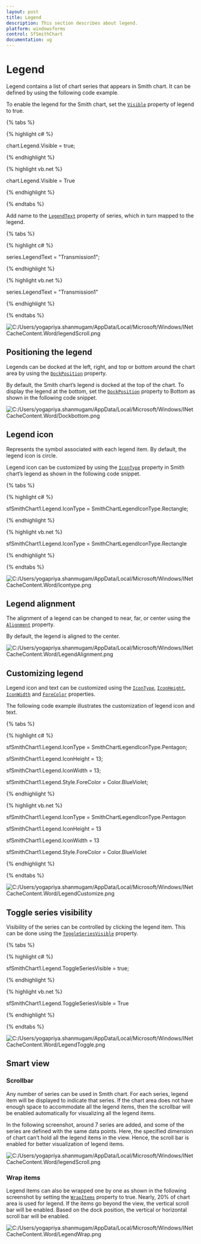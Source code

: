 ```yaml
---
layout: post
title: Legend
description: This section describes about legend.
platform: windowsforms
control: SfSmithChart
documentation: ug
---
```

# Legend

Legend contains a list of chart series that appears in Smith chart. It can be defined by using the following code example.

To enable the legend for the Smith chart, set the [`Visible`](https://help.syncfusion.com/cr/cref_files/windowsforms/Syncfusion.SfSmithChart.WinForms~Syncfusion.WinForms.SmithChart.ChartLegend~Visible.html) property of legend to true.

{% tabs %}

{% highlight c# %}

chart.Legend.Visible = true;

{% endhighlight %}

{% highlight vb.net %}

chart.Legend.Visible = True

{% endhighlight %}

{% endtabs %}

Add name to the [`LegendText`](https://help.syncfusion.com/cr/cref_files/windowsforms/Syncfusion.SfSmithChart.WinForms~Syncfusion.WinForms.SmithChart.ChartSeries~LegendText.html) property of series, which in turn mapped to the legend.

{% tabs %}

{% highlight c# %}

series.LegendText = "Transmission1";

{% endhighlight %}

{% highlight vb.net %}

series.LegendText = "Transmission1"

{% endhighlight %}

{% endtabs %}

![C:/Users/yogapriya.shanmugam/AppData/Local/Microsoft/Windows/INetCacheContent.Word/legendScroll.png](Legend_images/Legend_img8.png)

## Positioning the legend

Legends can be docked at the left, right, and top or bottom around the chart area by using the [`DockPosition`](https://help.syncfusion.com/cr/cref_files/windowsforms/Syncfusion.SfSmithChart.WinForms~Syncfusion.WinForms.SmithChart.ChartLegend~DockPosition.html) property.

By default, the Smith chart’s legend is docked at the top of the chart. To display the legend at the bottom, set the [`DockPosition`](https://help.syncfusion.com/cr/cref_files/windowsforms/Syncfusion.SfSmithChart.WinForms~Syncfusion.WinForms.SmithChart.ChartLegend~DockPosition.html) property to Bottom as shown in the following code snippet.

![C:/Users/yogapriya.shanmugam/AppData/Local/Microsoft/Windows/INetCacheContent.Word/Dockbottom.png](Legend_images/Legend_img3.PNG)


## Legend icon

Represents the symbol associated with each legend item. By default, the legend icon is circle.

Legend icon can be customized by using the [`IconType`](https://help.syncfusion.com/cr/cref_files/windowsforms/Syncfusion.SfSmithChart.WinForms~Syncfusion.WinForms.SmithChart.ChartLegend~IconType.html) property in Smith chart’s legend as shown in the following code snippet.

{% tabs %}

{% highlight c# %}

sfSmithChart1.Legend.IconType = SmithChartLegendIconType.Rectangle;

{% endhighlight %}

{% highlight vb.net %}

sfSmithChart1.Legend.IconType = SmithChartLegendIconType.Rectangle

{% endhighlight %}

{% endtabs %}

![C:/Users/yogapriya.shanmugam/AppData/Local/Microsoft/Windows/INetCacheContent.Word/Icontype.png](Legend_images/Legend_img4.PNG)


## Legend alignment

The alignment of a legend can be changed to near, far, or center using the [`Alignment`](https://help.syncfusion.com/cr/cref_files/windowsforms/Syncfusion.SfSmithChart.WinForms~Syncfusion.WinForms.SmithChart.ChartLegend~Alignment.html) property.

By default, the legend is aligned to the center.

![C:/Users/yogapriya.shanmugam/AppData/Local/Microsoft/Windows/INetCacheContent.Word/LegendAlignment.png](Legend_images/Legend_img5.PNG)


## Customizing legend

Legend icon and text can be customized using the [`IconType`](https://help.syncfusion.com/cr/cref_files/windowsforms/Syncfusion.SfSmithChart.WinForms~Syncfusion.WinForms.SmithChart.ChartLegend~IconType.html), [`IconHeight`](https://help.syncfusion.com/cr/cref_files/windowsforms/Syncfusion.SfSmithChart.WinForms~Syncfusion.WinForms.SmithChart.ChartLegend~IconHeight.html), [`IconWidth`](https://help.syncfusion.com/cr/cref_files/windowsforms/Syncfusion.SfSmithChart.WinForms~Syncfusion.WinForms.SmithChart.ChartLegend~IconWidth.html) and [`ForeColor`](https://help.syncfusion.com/cr/cref_files/windowsforms/Syncfusion.SfSmithChart.WinForms~Syncfusion.WinForms.SmithChart.LegendStyle~ForeColor.html) properties.

The following code example illustrates the customization of legend icon and text.

{% tabs %}

{% highlight c# %}

sfSmithChart1.Legend.IconType = SmithChartLegendIconType.Pentagon;

sfSmithChart1.Legend.IconHeight = 13;

sfSmithChart1.Legend.IconWidth = 13;

sfSmithChart1.Legend.Style.ForeColor = Color.BlueViolet;

{% endhighlight %}

{% highlight vb.net %}

sfSmithChart1.Legend.IconType = SmithChartLegendIconType.Pentagon

sfSmithChart1.Legend.IconHeight = 13

sfSmithChart1.Legend.IconWidth = 13

sfSmithChart1.Legend.Style.ForeColor = Color.BlueViolet

{% endhighlight %}

{% endtabs %}

![C:/Users/yogapriya.shanmugam/AppData/Local/Microsoft/Windows/INetCacheContent.Word/LegendCustomize.png](Legend_images/Legend_img6.PNG)


## Toggle series visibility

Visibility of the series can be controlled by clicking the legend item. This can be done using the [`ToggleSeriesVisible`](https://help.syncfusion.com/cr/cref_files/windowsforms/Syncfusion.SfSmithChart.WinForms~Syncfusion.WinForms.SmithChart.ChartLegend~ToggleSeriesVisible.html) property.

{% tabs %}

{% highlight c# %}

sfSmithChart1.Legend.ToggleSeriesVisible = true;

{% endhighlight %}

{% highlight vb.net %}

sfSmithChart1.Legend.ToggleSeriesVisible = True

{% endhighlight %}

{% endtabs %}

![C:/Users/yogapriya.shanmugam/AppData/Local/Microsoft/Windows/INetCacheContent.Word/LegendToggle.png](Legend_images/Legend_img7.png)

## Smart view

### Scrollbar

Any number of series can be used in Smith chart. For each series, legend item will be displayed to indicate that series. If the chart area does not have enough space to accommodate all the legend items, then the scrollbar will be enabled automatically for visualizing all the legend items.

In the  following screenshot, around 7 series are added, and some of the series are defined with the same data points. Here, the specified dimension of chart can’t hold all the legend items in the view. Hence, the scroll bar is enabled for better visualization of legend items.

![C:/Users/yogapriya.shanmugam/AppData/Local/Microsoft/Windows/INetCacheContent.Word/legendScroll.png](Legend_images/Legend_img1.PNG)


### Wrap items

Legend items can also be wrapped one by one as shown in the following screenshot by setting the [`WrapItems`](https://help.syncfusion.com/cr/cref_files/windowsforms/Syncfusion.SfSmithChart.WinForms~Syncfusion.WinForms.SmithChart.ChartLegend~WrapItems.html) property to true. Nearly, 20% of chart area is used for legend. If the items go beyond the view, the vertical scroll bar will be enabled. Based on the dock position, the vertical or horizontal scroll bar will be enabled.

![C:/Users/yogapriya.shanmugam/AppData/Local/Microsoft/Windows/INetCacheContent.Word/LegendWrap.png](Legend_images/Legend_img2.PNG)



